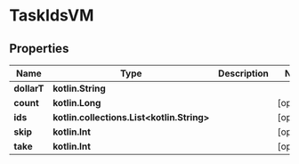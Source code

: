 
# TaskIdsVM

## Properties
Name | Type | Description | Notes
------------ | ------------- | ------------- | -------------
**dollarT** | **kotlin.String** |  | 
**count** | **kotlin.Long** |  |  [optional]
**ids** | **kotlin.collections.List&lt;kotlin.String&gt;** |  |  [optional]
**skip** | **kotlin.Int** |  |  [optional]
**take** | **kotlin.Int** |  |  [optional]



